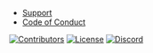 - [Support](https://github.com/Wixonic/Assets/blob/Default/.github/SUPPORT.md)
- [Code of Conduct](https://github.com/Wixonic/Assets/blob/Default/.github/CODE_OF_CONDUCT.md)

[![Contributors](https://img.shields.io/github/contributors/Wixonic/Assets?color=%2308F&label=Contributors)](https://github.com/Wixonic/Assets/blob/Default/.github/CONTRIBUTING.md)
[![License](https://img.shields.io/github/license/Wixonic/Assets?color=%23555&label=License)](https://github.com/Wixonic/Assets/blob/Default/LICENSE)
[![Discord](https://img.shields.io/discord/1020663521530351627?logo=discord&logoColor=94ABFC&label=Discord&color=7289DA)](https://go.wixonic.fr/discord)
